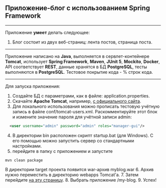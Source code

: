 ## Приложение-блог с использованием Spring Framework

_______

Приложение **умеет** делать следующее:
1. Блог состоит из двух веб-страниц: лента постов, страница поста.

-------

Приложение написано на **Java**, выполняется в сервлет-контейнере **Tomcat**, использует **Spring Framework**, **Maven**, 
**JUnit 5**, **Mockito**, **Docker**, API соответствует **REST**, данные хранятся в БД **PostgreSQL**, тесты выполняются в **PostgreSQL**.
Тестовое покрытие кода - % строк кода.

-------

Для запуска приложения:
1. Создайте БД с параметрами, как в файле: application.properties.
2. Скачайте **Apache Tomcat**, например, [с официального сайта](https://tomcat.apache.org/download-10.cgi).
3. Для локального использования можно прописать тестовую учётную запись в файле conf/tomcat-users.xml.
   Раскомментируйте этот блок и измените значение пароля для учётной записи admin:
```xml
  <user username="admin" password="admin" roles="manager-gui"/>
```
4. В директории bin расположен скрипт startup.bat (для Windows). С его помощью можно запустить сервер со стандартными настройками.
5. перейдите в папку с приложением и запустите
```maven
mvn clean package
```
   В директории target проекта появится war-архив myblog.war
6. Архив нужно переместить в директорию webapps Tomcat'а.
7. Затем перейдите [на эту страницу](http://localhost:8080/manager/html). 
8. Выбрать приложение /my-blog. 
9. Успех!